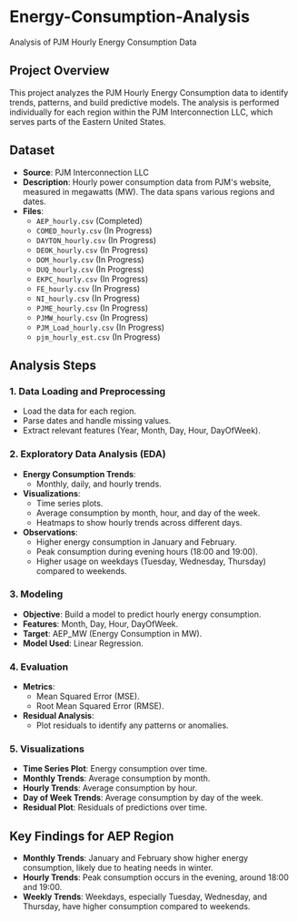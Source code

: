 # Energy-Consumption-Analysis
Analysis of PJM Hourly Energy Consumption Data

## Project Overview
This project analyzes the PJM Hourly Energy Consumption data to identify trends, patterns, and build predictive models. The analysis is performed individually for each region within the PJM Interconnection LLC, which serves parts of the Eastern United States.

## Dataset
- **Source**: PJM Interconnection LLC
- **Description**: Hourly power consumption data from PJM's website, measured in megawatts (MW). The data spans various regions and dates.
- **Files**:
  - `AEP_hourly.csv` (Completed)
  - `COMED_hourly.csv` (In Progress)
  - `DAYTON_hourly.csv` (In Progress)
  - `DEOK_hourly.csv` (In Progress)
  - `DOM_hourly.csv` (In Progress)
  - `DUQ_hourly.csv` (In Progress)
  - `EKPC_hourly.csv` (In Progress)
  - `FE_hourly.csv` (In Progress)
  - `NI_hourly.csv` (In Progress)
  - `PJME_hourly.csv` (In Progress)
  - `PJMW_hourly.csv` (In Progress)
  - `PJM_Load_hourly.csv` (In Progress)
  - `pjm_hourly_est.csv` (In Progress)

## Analysis Steps
### 1. Data Loading and Preprocessing
- Load the data for each region.
- Parse dates and handle missing values.
- Extract relevant features (Year, Month, Day, Hour, DayOfWeek).

### 2. Exploratory Data Analysis (EDA)
- **Energy Consumption Trends**:
  - Monthly, daily, and hourly trends.
- **Visualizations**:
  - Time series plots.
  - Average consumption by month, hour, and day of the week.
  - Heatmaps to show hourly trends across different days.
- **Observations**:
  - Higher energy consumption in January and February.
  - Peak consumption during evening hours (18:00 and 19:00).
  - Higher usage on weekdays (Tuesday, Wednesday, Thursday) compared to weekends.

### 3. Modeling
- **Objective**: Build a model to predict hourly energy consumption.
- **Features**: Month, Day, Hour, DayOfWeek.
- **Target**: AEP_MW (Energy Consumption in MW).
- **Model Used**: Linear Regression.

### 4. Evaluation
- **Metrics**: 
  - Mean Squared Error (MSE).
  - Root Mean Squared Error (RMSE).
- **Residual Analysis**:
  - Plot residuals to identify any patterns or anomalies.

### 5. Visualizations
- **Time Series Plot**: Energy consumption over time.
- **Monthly Trends**: Average consumption by month.
- **Hourly Trends**: Average consumption by hour.
- **Day of Week Trends**: Average consumption by day of the week.
- **Residual Plot**: Residuals of predictions over time.

## Key Findings for AEP Region
- **Monthly Trends**: January and February show higher energy consumption, likely due to heating needs in winter.
- **Hourly Trends**: Peak consumption occurs in the evening, around 18:00 and 19:00.
- **Weekly Trends**: Weekdays, especially Tuesday, Wednesday, and Thursday, have higher consumption compared to weekends.
